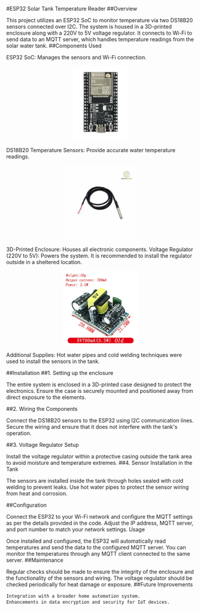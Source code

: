 #ESP32 Solar Tank Temperature Reader
##Overview

This project utilizes an ESP32 SoC to monitor temperature via two DS18B20 sensors connected over I2C. The system is housed in a 3D-printed enclosure along with a 220V to 5V voltage regulator. It connects to Wi-Fi to send data to an MQTT server, which handles temperature readings from the solar water tank.
##Components Used

ESP32 SoC: Manages the sensors and Wi-Fi connection.

<p align="center">
<img src="./Images/esp32.png" height="200">
</p>
DS18B20 Temperature Sensors: Provide accurate water temperature readings.
<p align="center">
<img src="./Images/DS18B20.png" height="200">
</p>
3D-Printed Enclosure: Houses all electronic components.
Voltage Regulator (220V to 5V): Powers the system. It is recommended to install the regulator outside in a sheltered location.

<p align="center">
<img src="./Images/220-5.png" height="200">
</p>
Additional Supplies: Hot water pipes and cold welding techniques were used to install the sensors in the tank.

##Installation
##1. Setting up the enclosure

The entire system is enclosed in a 3D-printed case designed to protect the electronics. Ensure the case is securely mounted and positioned away from direct exposure to the elements.

##2. Wiring the Components

Connect the DS18B20 sensors to the ESP32 using I2C communication lines. Secure the wiring and ensure that it does not interfere with the tank's operation.

##3. Voltage Regulator Setup

Install the voltage regulator within a protective casing outside the tank area to avoid moisture and temperature extremes.
##4. Sensor Installation in the Tank

The sensors are installed inside the tank through holes sealed with cold welding to prevent leaks. Use hot water pipes to protect the sensor wiring from heat and corrosion.

##Configuration

Connect the ESP32 to your Wi-Fi network and configure the MQTT settings as per the details provided in the code. Adjust the IP address, MQTT server, and port number to match your network settings.
Usage

Once installed and configured, the ESP32 will automatically read temperatures and send the data to the configured MQTT server. You can monitor the temperatures through any MQTT client connected to the same server.
##Maintenance

Regular checks should be made to ensure the integrity of the enclosure and the functionality of the sensors and wiring. The voltage regulator should be checked periodically for heat damage or exposure.
##Future Improvements

    Integration with a broader home automation system.
    Enhancements in data encryption and security for IoT devices.
